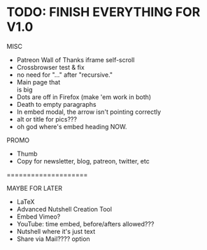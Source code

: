 # TODO: FINISH EVERYTHING FOR V1.0

MISC
* Patreon Wall of Thanks iframe self-scroll
* Crossbrowser test & fix
* no need for "..." after "recursive."
* Main page that <br> is big
* Dots are off in Firefox (make 'em work in both)
* Death to empty paragraphs
* In embed modal, the arrow isn't pointing correctly
* alt or title for pics???
* oh god where's embed heading NOW.

PROMO
* Thumb
* Copy for newsletter, blog, patreon, twitter, etc

====================

MAYBE FOR LATER
* LaTeX
* Advanced Nutshell Creation Tool
* Embed Vimeo?
* YouTube: time embed, before/afters allowed???
* Nutshell where it's just text
* Share via Mail???? option
